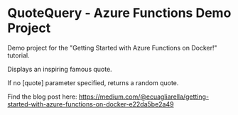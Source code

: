 # QuoteQuery - Azure Functions Demo Project
Demo project for the "Getting Started with Azure Functions on Docker!" tutorial.

Displays an inspiring famous quote.

If no [quote] parameter specified, returns a random quote.

Find the blog post here: https://medium.com/@ecuagliarella/getting-started-with-azure-functions-on-docker-e22da5be2a49
